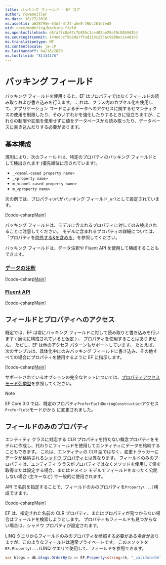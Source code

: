 ```yaml
---
title: バッキング フィールド - EF コア
author: rowanmiller
ms.date: 10/27/2016
ms.assetid: a628795e-64df-4f24-a5e8-76bc261e7ed8
uid: core/modeling/backing-field
ms.openlocfilehash: d6faf7c0a07c7b855c1ce402ae29e19c80b9d3b4
ms.sourcegitcommit: 144edccf9b29a7ffad119c235ac9808ec1a46193
ms.translationtype: MT
ms.contentlocale: ja-JP
ms.lasthandoff: 04/16/2020
ms.locfileid: "81434176"
---
```

# <a name="backing-fields"></a>バッキング フィールド

バッキング フィールドを使用すると、EF はプロパティではなくフィールドの読み取りおよび書き込みを行えます。 これは、クラス内のカプセル化を使用して、アプリケーション コードによるデータへのアクセスに関するセマンティクスの使用を制限したり、そのいずれかを強化したりするときに役立ちますが、これらの制限や拡張を使用せずに値をデータベースから読み取ったり、データベースに書き込んだりする必要があります。

## <a name="basic-configuration"></a>基本構成

規則により、次のフィールドは、特定のプロパティのバッキング フィールドとして検出されます (優先順位に示されています)。 

* `_<camel-cased property name>`
* `_<property name>`
* `m_<camel-cased property name>`
* `m_<property name>`

次の例では、プロパティ`Url`がバッキング フィールド`_url`として設定されています。

[!code-csharp[Main](../../../samples/core/Modeling/Conventions/BackingField.cs#Sample)]

バッキング フィールドは、モデルに含まれるプロパティに対してのみ検出されることに注意してください。 モデルに含まれるプロパティの詳細については、「プロパティを[除外する&を含める](included-properties.md)」を参照してください。

バッキング フィールドは、データ注釈や Fluent API を使用して構成することもできます。

### <a name="data-annotations"></a>[データの注釈](#tab/data-annotations)

[!code-csharp[Main](../../../samples/core/Modeling/DataAnnotations/BackingField.cs?name=BackingField&highlight=7)]

### <a name="fluent-api"></a>[Fluent API](#tab/fluent-api)

[!code-csharp[Main](../../../samples/core/Modeling/FluentAPI/BackingField.cs?name=BackingField&highlight=5)]

## <a name="field-and-property-access"></a>フィールドとプロパティへのアクセス

既定では、EF は常にバッキング フィールドに対して読み取りと書き込みを行います ( 適切に構成されていると仮定 ) 、 プロパティを使用することはありません。 ただし、EF は他のアクセス パターンもサポートしています。 たとえば、次のサンプルは、具体化中にのみバッキング フィールドに書き込み、その他すべての場合にプロパティを使用するように EF に指示します。

[!code-csharp[Main](../../../samples/core/Modeling/FluentAPI/BackingFieldAccessMode.cs?name=BackingFieldAccessMode&highlight=6)]

サポートされているオプションの完全なセットについては、[プロパティアクセス モード列挙型](https://docs.microsoft.com/dotnet/api/microsoft.entityframeworkcore.propertyaccessmode)を参照してください。

> [!NOTE]
> EF Core 3.0 では、既定のプロパティ`PreferFieldDuringConstruction`アクセス`PreferField`モードがから に変更されました。

## <a name="field-only-properties"></a>フィールドのみのプロパティ

エンティティ クラスに対応する CLR プロパティを持たない概念プロパティをモデルに作成し、代わりにフィールドを使用してエンティティにデータを格納することもできます。 これは、エンティティの CLR 型ではなく、変更トラッカーにデータが格納される[シャドウ プロパティ](shadow-properties.md)とは異なります。 フィールドのみのプロパティは、エンティティ クラスがプロパティではなくメソッドを使用して値を取得または設定する場合、またはドメイン モデルでフィールドをまったく公開しない場合 (主キーなど) で一般的に使用されます。

API で名前を指定することで、フィールドのみのプロパティを`Property(...)`構成できます。

[!code-csharp[Main](../../../samples/core/Modeling/FluentAPI/BackingFieldNoProperty.cs#Sample)]

EF は、指定された名前の CLR プロパティ、またはプロパティが見つからない場合はフィールドを検索しようとします。 プロパティもフィールドも見つからない場合は、シャドウ プロパティが設定されます。

LINQ クエリからフィールドのみのプロパティを参照する必要がある場合がありますが、このようなフィールドは通常プライベートです。 このメソッドを`EF.Property(...)`LINQ クエリで使用して、フィールドを参照できます。

``` csharp
var blogs = db.blogs.OrderBy(b => EF.Property<string>(b, "_validatedUrl"));
```
